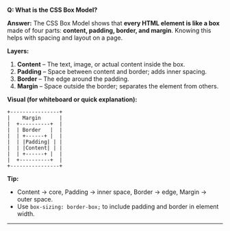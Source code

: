 **Q: What is the CSS Box Model?**

**Answer:**
The CSS Box Model shows that **every HTML element is like a box** made of four parts: **content, padding, border, and margin**. Knowing this helps with spacing and layout on a page.

**Layers:**

1. **Content** – The text, image, or actual content inside the box.
2. **Padding** – Space between content and border; adds inner spacing.
3. **Border** – The edge around the padding.
4. **Margin** – Space outside the border; separates the element from others.

**Visual (for whiteboard or quick explanation):**

```
+----------------+
|    Margin      |
|  +----------+  |
|  | Border   |  |
|  | +------+ |  |
|  | |Padding| | |
|  | |Content| | |
|  | +------+ |  |
|  +----------+  |
+----------------+
```

**Tip:**

* Content → core, Padding → inner space, Border → edge, Margin → outer space.
* Use `box-sizing: border-box;` to include padding and border in element width.

---

